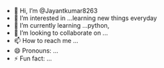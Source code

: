 - 👋 Hi, I’m @Jayantkumar8263
- 👀 I’m interested in ...learning new things everyday
- 🌱 I’m currently learning ...python, 
- 💞️ I’m looking to collaborate on ...
- 📫 How to reach me ...
- 😄 Pronouns: ...
- ⚡ Fun fact: ... 

<!---
Jayantkumar8263/Jayantkumar8263 is a ✨ special ✨ repository because its `README.md` (this file) appears on your GitHub profile.
You can click the Preview link to take a look at your changes.
--->
